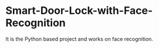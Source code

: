 # Smart-Door-Lock-with-Face-Recognition
It is the Python based project and works on face recognition.
